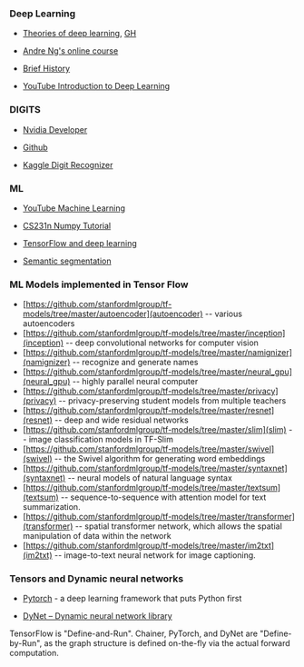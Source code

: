 ### Deep Learning
+ [Theories of deep learning](https://stats385.github.io/), [GH](https://github.com/stats385/stats385.github.io)
+ [Andre Ng's online course](https://www.coursera.org/specializations/deep-learning)
+ [Brief History](http://www.andreykurenkov.com/writing/a-brief-history-of-neural-nets-and-deep-learning/)


+ [YouTube Introduction to Deep Learning](https://www.youtube.com/watch?v=S75EdAcXHKk)


### DIGITS

+ [Nvidia Developer](https://developer.nvidia.com/digits)
+ [Github](https://github.com/NVIDIA/DIGITS)


+ [Kaggle Digit Recognizer](https://www.kaggle.com/c/digit-recognizer)


### ML

+ [YouTube Machine Learning](https://www.youtube.com/playlist?list=PLQVvvaa0QuDfKTOs3Keq_kaG2P55YRn5v)
+ [CS231n Numpy Tutorial](http://cs231n.github.io/python-numpy-tutorial/)
+ [TensorFlow and deep learning](https://cloud.google.com/blog/big-data/2017/01/learn-tensorflow-and-deep-learning-without-a-phd)


+ [Semantic segmentation](https://github.com/mrgloom/awesome-semantic-segmentation)

### ML Models implemented in Tensor Flow

- [https://github.com/stanfordmlgroup/tf-models/tree/master/autoencoder](autoencoder) -- various autoencoders
- [https://github.com/stanfordmlgroup/tf-models/tree/master/inception](inception) -- deep convolutional networks for computer vision
- [https://github.com/stanfordmlgroup/tf-models/tree/master/namignizer](namignizer) -- recognize and generate names
- [https://github.com/stanfordmlgroup/tf-models/tree/master/neural_gpu](neural_gpu) -- highly parallel neural computer
- [https://github.com/stanfordmlgroup/tf-models/tree/master/privacy](privacy) -- privacy-preserving student models from multiple teachers
- [https://github.com/stanfordmlgroup/tf-models/tree/master/resnet](resnet) -- deep and wide residual networks
- [https://github.com/stanfordmlgroup/tf-models/tree/master/slim](slim) -- image classification models in TF-Slim
- [https://github.com/stanfordmlgroup/tf-models/tree/master/swivel](swivel) -- the Swivel algorithm for generating word embeddings
- [https://github.com/stanfordmlgroup/tf-models/tree/master/syntaxnet](syntaxnet) -- neural models of natural language syntax
- [https://github.com/stanfordmlgroup/tf-models/tree/master/textsum](textsum) -- sequence-to-sequence with attention model for text summarization.
- [https://github.com/stanfordmlgroup/tf-models/tree/master/transformer](transformer) -- spatial transformer network, which allows the spatial manipulation of data within the network
- [https://github.com/stanfordmlgroup/tf-models/tree/master/im2txt](im2txt) -- image-to-text neural network for image captioning.


### Tensors and Dynamic neural networks

* [Pytorch](http://pytorch.org/) - a deep learning framework that puts Python first

* [DyNet – Dynamic neural network library](https://github.com/clab/dynet)

TensorFlow is "Define-and-Run". Chainer, PyTorch, and DyNet are "Define-by-Run", as the graph structure is defined on-the-fly via the actual forward computation.
